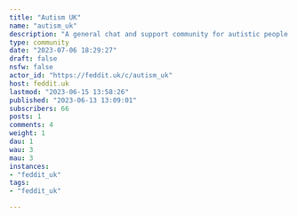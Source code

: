 ```yaml
---
title: "Autism UK" 
name: "autism_uk"
description: "A general chat and support community for autistic people in the UK.**Community Rules**=========**Think before you post. Is your post relevant to the community?**Is your post autism-related?Is your post UK-related?If 'yes' to both, please post.If 'no' to either or both, or if you're not sure, please ask.**Think before you comment.**Please be kind to each other.Please treat everyone with respect.Please be gracious when communications get mixed up.'When' because we are each unique, and while there may be some overlap between some of us in our communication styles, there will also be differences.**Discrimination will not be tolerated.**This includes (but is not limited to) ableism, racism and colourism, sexism, homophobia, transphobia, ageism, classism, elitism, religious affiliation, weight stigma / body shaming, and diagnosis status (self-diagnosis is valid).Please think before you post and comment, and be kind to each other.**No promotions, advertisements, fundraisers, or surveys without permission.****Make it clear if a post or comment is NSFW (Not Safe For Work).**Use NSFW in the subject line or at the start of a comment as a warning to the community.**Make it clear if a post or comment is potentially triggering.**Use TW in the subject line or at the start of a comment as a warning to the community. TW = Trigger Warning.**Do not promote Autism Speaks.**---**Community guidelines:**=========**Accessibility**If your post includes a photo, please add alt text to the photo, or include an image description. If your post includes a screenshot with text, please transcribe the text in your post.If your post or comment includes an acronym or abbreviation, please use the full-length version of it in its first instance. For example:Your local IAS (Integrated Autism Service) may be able to help with that. There's a link to IAS is in the sidebar.I had to go through my local CMHT (Community Mental Health Team). The CMHT then did a referral.Exceptions: NSFW (Not Safe For Work) and TW (Trigger Warning) - these are common acronyms across Lemmy; NHS (National Health Service)**Respect** Please respect others' privacy. Please do not reshare anything from this community, without the original poster's permission. Please do not post screenshots of private messages, or screenshots of posts from private communities to this community without the original poster's permission. Please do not send private messages without consent. It is okay to comment, Can I send you a message? or Please feel free to message me about this.**Trigger Warnings** Trigger warnings help to add a level of consent to posts and comments. By adding a trigger warning, you indicate that the content beyond it may not be safe or suitable for everyone. You must add TW as a trigger warning for potentially triggering content.You can also make it easier for readers to choose whether to keep reading by adding the type of trigger to your warning. Adding the type of trigger is optional. [You can read more about types of triggers in this article from Medium.](https://medium.com/@UntoNuggan/trigger-warnings-101-a-beginners-guide-e9fc90c6ba0a)---**Related (and potentially relevant) Communities:**=========[!autism@lemmy.world](https://lemmy.world/c/autism) [!autism@lemmy.ml](https://lemmy.ml/c/autism) ~~[!neurodivergence@beehaw.org](https://beehaw.org/c/neurodivergence) ~~ *(Beehaw is currently defederated. This means you will need a separate account on Beehaw if you wish to take part in this community.)*[!adhd@lemmy.world](https://lemmy.world/c/adhd) [!adhdmemes@lemmy.ml](https://lemmy.ml/c/adhdmemes) ---**Useful websites:**=========UK -  [National Autistic Society](https://www.autism.org.uk/)Wales - [Gwasanaeth Awtistiaeth Integredig/ Integrated Autism Service](https://autismwales.org)---Have I missed something important or useful in this sidebar?  [Please feel free to send me a message about it!](https://feddit.uk/u/El_)"
type: community
date: "2023-07-06 18:29:27"
draft: false
nsfw: false
actor_id: "https://feddit.uk/c/autism_uk"
host: feddit.uk
lastmod: "2023-06-15 13:58:26"
published: "2023-06-13 13:09:01"
subscribers: 66
posts: 1
comments: 4
weight: 1
dau: 1
wau: 3
mau: 3
instances:
- "feddit_uk"
tags: 
- "feddit_uk"

---
```

